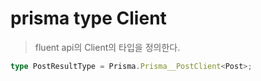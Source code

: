 # prisma type Client

> fluent api의 Client의 타입을 정의한다.

```ts
type PostResultType = Prisma.Prisma__PostClient<Post>;
```

